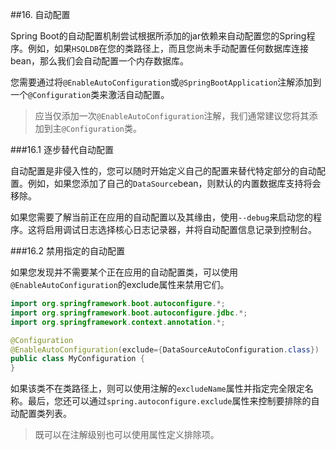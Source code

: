 ##16. 自动配置

Spring Boot的自动配置机制尝试根据所添加的jar依赖来自动配置您的Spring程序。例如，如果`HSQLDB`在您的类路径上，而且您尚未手动配置任何数据库连接bean，那么我们会自动配置一个内存数据库。

您需要通过将`@EnableAutoConfiguration`或`@SpringBootApplication`注解添加到一个`@Configuration`类来激活自动配置。

>应当仅添加一次`@EnableAutoConfiguration`注解，我们通常建议您将其添加到主`@Configuration`类。

###16.1 逐步替代自动配置

自动配置是非侵入性的，您可以随时开始定义自己的配置来替代特定部分的自动配置。例如，如果您添加了自己的`DataSource`bean，则默认的内置数据库支持将会移除。

如果您需要了解当前正在应用的自动配置以及其缘由，使用`--debug`来启动您的程序。这将启用调试日志选择核心日志记录器，并将自动配置信息记录到控制台。

###16.2 禁用指定的自动配置

如果您发现并不需要某个正在应用的自动配置类，可以使用`@EnableAutoConfiguration`的exclude属性来禁用它们。

```java
import org.springframework.boot.autoconfigure.*;
import org.springframework.boot.autoconfigure.jdbc.*;
import org.springframework.context.annotation.*;

@Configuration
@EnableAutoConfiguration(exclude={DataSourceAutoConfiguration.class})
public class MyConfiguration {
}
```

如果该类不在类路径上，则可以使用注解的`excludeName`属性并指定完全限定名称。最后，您还可以通过`spring.autoconfigure.exclude`属性来控制要排除的自动配置类列表。

>既可以在注解级别也可以使用属性定义排除项。
